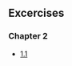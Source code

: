 ## Excercises

### Chapter 2

- [1.1](https://github.com/papastepanhdi/devops-with-kubernetes/tree/1.1/the_project)